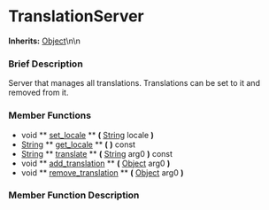 #  TranslationServer  
**Inherits:** [Object](class_object)\\n\\n
###  Brief Description  
Server that manages all translations. Translations can be set to it and removed from it.

###  Member Functions 
  * void  ** [set_locale](#set_locale) **  **(** [String](class_string) locale  **)**
  * [String](class_string)  ** [get_locale](#get_locale) **  **(** **)** const
  * [String](class_string)  ** [translate](#translate) **  **(** [String](class_string) arg0  **)** const
  * void  ** [add_translation](#add_translation) **  **(** [Object](class_object) arg0  **)**
  * void  ** [remove_translation](#remove_translation) **  **(** [Object](class_object) arg0  **)**

###  Member Function Description  
